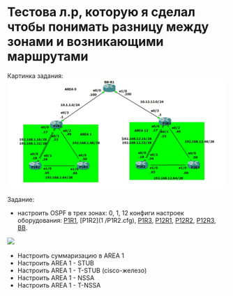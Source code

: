 # Тестова л.р, которую я сделал чтобы понимать разницу между зонами и возникающими маршрутами #

Картинка задания:
![](/LECTURES/MODULE02/Lecture13/pictures/67.jpg)

Задание:
- настроить OSPF в трех зонах: 0, 1, 12
конфиги настроек оборудования: [P1R1](1/P1R1.cfg), [P1R2](1 /P1R2.cfg), [P1R3](cfg/P1R3.cfg), [P12R1](cfg/P12R1.cfg), [P12R2](cfg/P12R2.cfg), [P12R3](cfg/P12R3.cfg), [BB](cfg/BB.cfg).



![](pictures/68.jpg)
- Настроить суммаризацию в AREA 1
- Настроить AREA 1 - STUB
- Настроить AREA 1 - T-STUB (cisco-железо)
- Настроить AREA 1 - NSSA
- Настроить AREA 1 - T-NSSA
